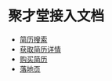 # 聚才堂接入文档

* [简历搜索](https://github.com/huoyanyun/jucaitang/wiki/%E7%AE%80%E5%8E%86%E6%90%9C%E7%B4%A2)
* [获取简历详情](https://github.com/huoyanyun/jucaitang/wiki/%E8%8E%B7%E5%8F%96%E7%AE%80%E5%8E%86%E8%AF%A6%E6%83%85)
* [购买简历](https://github.com/huoyanyun/jucaitang/wiki/%E8%B4%AD%E4%B9%B0%E7%AE%80%E5%8E%86)
* [落地页](https://github.com/huoyanyun/jucaitang/wiki/%E8%90%BD%E5%9C%B0%E9%A1%B5)
